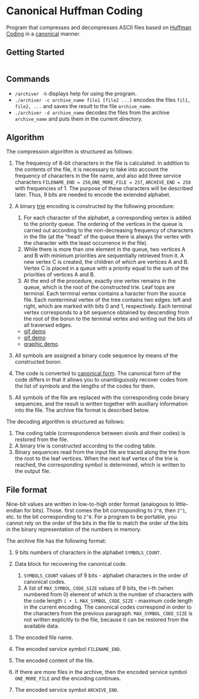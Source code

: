 # Canonical Huffman Coding

Program that compresses and decompresses ASCII files based on [Huffman Coding](https://en.wikipedia.org/wiki/Huffman_coding#:~:text=In%20computer%20science%20and%20information,used%20for%20lossless%20data%20compression.&text=The%20output%20from%20Huffman's%20algorithm,a%20character%20in%20a%20file) in a [canonical](https://en.wikipedia.org/wiki/Canonical_Huffman_code) manner.

## Getting Started

```shell

```

## Commands

* `/archiver -h` displays help for using the program.
* `./archiver -c archive_name file1 [file2 ...]` encodes the files `fil1, file2, ...` and saves the result to the file `archive_name`.
* `./archiver -d archive_name` decodes the files from the archive `archive_name` and puts them in the current directory.

## Algorithm

The compression algorithm is structured as follows:

1. The frequency of 8-bit characters in the file is calculated. In addition to the contents of the file, it is necessary to take into account the frequency of characters in the file name, and also add three service characters `FILENAME_END = 256`,`ONE_MORE_FILE = 257`, `ARCHIVE_END = 258` with frequencies of 1. The purpose of these characters will be described later. Thus, 9 bits are needed to encode the extended alphabet.
2. A binary [trie](https://en.wikipedia.org/wiki/Trie) encoding is constructed by the following procedure:

   1. For each character of the alphabet, a corresponding vertex is added to the priority queue. The ordering of the vertices in the queue is carried out according to the non-decreasing frequency of characters in the file (at the "head" of the queue there is always the vertex with the character with the least occurrence in the file).
   2. While there is more than one element in the queue, two vertices A and B with minimum priorities are sequentially retrieved from it. A new vertex C is created, the children of which are vertices A and B. Vertex C is placed in a queue with a priority equal to the sum of the priorities of vertices A and B.
   3. At the end of the procedure, exactly one vertex remains in the queue, which is the root of the constructed trie. Leaf tops are terminal. Each terminal vertex contains a  haracter from the source file. Each nonterminal vertex of the tree contains two edges: left and right, which are marked with bits 0 and 1, respectively. Each terminal vertex corresponds to a bit sequence obtained by descending from the root of the boron to the terminal vertex and writing out the bits of all traversed edges.

   * [gif demo](https://commons.wikimedia.org/wiki/File:Huffmantree_ru_animated.gif?uselang=ru)
   * [gif demo](https://commons.wikimedia.org/wiki/File:Huffman_huff_demo.gif)
   * [graphic demo](https://people.ok.ubc.ca/ylucet/DS/Huffman.html).
3. All symbols are assigned a binary code sequence by means of the constructed boron.
4. The code is converted to [canonical form](https://en.wikipedia.org/wiki/Canonical_Huffman_code). The canonical form of the code differs in that it allows you to unambiguously recover codes from the list of symbols and the lengths of the codes for them.
5. All symbols of the file are replaced with the corresponding code binary sequences, and the result is written together with auxiliary information into the file. The archive file format is described below.

The decoding algorithm is structured as follows:

1. The coding table (correspondence between sivols and their codes) is restored from the file.
2. A binary trie is constructed according to the coding table.
3. Binary sequences read from the input file are traced along the trie from the root to the leaf vertices. When the next leaf vertex of the trie is reached, the corresponding symbol is determined, which is written to the output file.

## File format

Nine-bit values are written in low-to-high order format (analogous to little-endian for bits). Those. first comes the bit corresponding to `2^0`, then `2^1`, etc. to the bit corresponding to `2^8`. For a program to be portable, you cannot rely on the order of the bits in the file to match the order of the bits in the binary representation of the numbers in memory.

The archive file has the following format:

1. 9 bits numbers of characters in the alphabet `SYMBOLS_COUNT`.
2. Data block for recovering the canonical code.

   1. `SYMBOLS_COUNT` values of 9 bits - alphabet characters in the order of canonical codes.
   2. A list of `MAX_SYMBOL_CODE_SIZE` values of 9 bits, the i-th (when numbered from 0) element of which is the number of characters with the code length `i + 1`. `MAX_SYMBOL_CODE_SIZE` - maximum code length in the current encoding. The canonical codes correspond in order to the characters from the previous paragraph. `MAX_SYMBOL_CODE_SIZE` is not written explicitly to the file, because it can be restored from the available data.
3. The encoded file name.
4. The encoded service symbol `FILENAME_END`.
5. The encoded content of the file.
6. If there are more files in the archive, then the encoded service symbol `ONE_MORE_FILE` and the encoding continues.
7. The encoded service symbol `ARCHIVE_END`.
